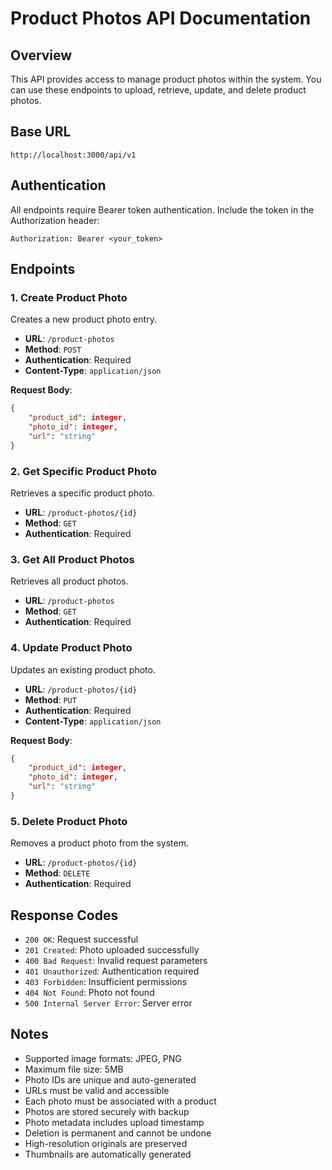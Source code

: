 # Product Photos API Documentation

## Overview

This API provides access to manage product photos within the system. You can use these endpoints to upload, retrieve, update, and delete product photos.

## Base URL

```
http://localhost:3000/api/v1
```

## Authentication

All endpoints require Bearer token authentication. Include the token in the Authorization header:

```
Authorization: Bearer <your_token>
```

## Endpoints

### 1. Create Product Photo

Creates a new product photo entry.

- **URL**: `/product-photos`
- **Method**: `POST`
- **Authentication**: Required
- **Content-Type**: `application/json`

**Request Body**:

```json
{
    "product_id": integer,
    "photo_id": integer,
    "url": "string"
}
```

### 2. Get Specific Product Photo

Retrieves a specific product photo.

- **URL**: `/product-photos/{id}`
- **Method**: `GET`
- **Authentication**: Required

### 3. Get All Product Photos

Retrieves all product photos.

- **URL**: `/product-photos`
- **Method**: `GET`
- **Authentication**: Required

### 4. Update Product Photo

Updates an existing product photo.

- **URL**: `/product-photos/{id}`
- **Method**: `PUT`
- **Authentication**: Required
- **Content-Type**: `application/json`

**Request Body**:

```json
{
    "product_id": integer,
    "photo_id": integer,
    "url": "string"
}
```

### 5. Delete Product Photo

Removes a product photo from the system.

- **URL**: `/product-photos/{id}`
- **Method**: `DELETE`
- **Authentication**: Required

## Response Codes

- `200 OK`: Request successful
- `201 Created`: Photo uploaded successfully
- `400 Bad Request`: Invalid request parameters
- `401 Unauthorized`: Authentication required
- `403 Forbidden`: Insufficient permissions
- `404 Not Found`: Photo not found
- `500 Internal Server Error`: Server error

## Notes

- Supported image formats: JPEG, PNG
- Maximum file size: 5MB
- Photo IDs are unique and auto-generated
- URLs must be valid and accessible
- Each photo must be associated with a product
- Photos are stored securely with backup
- Photo metadata includes upload timestamp
- Deletion is permanent and cannot be undone
- High-resolution originals are preserved
- Thumbnails are automatically generated
